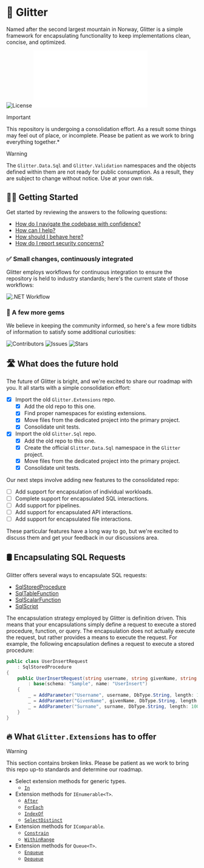 # 🗻 Glitter

Named after the second largest mountain in Norway, Glitter is a simple framework for encapsulating functionality to keep
implementations clean, concise, and optimized.

![License](https://img.shields.io/github/license/tacosontitan/Glitter?logo=github&style=for-the-badge)
![Release Notes](./resources/RELEASE_NOTES.md)

> [!IMPORTANT]
> This repository is undergoing a consolidation effort. As a result some things may feel out of place, or incomplete.
> Please be patient as we work to bring everything together.*

> [!WARNING]
> The `Glitter.Data.Sql` and `Glitter.Validation` namespaces and the objects defined within them are not ready for public consumption.
> As a result, they are subject to change without notice. Use at your own risk.

## 💁‍♀️ Getting Started

Get started by reviewing the answers to the following questions:

- [How do I navigate the codebase with confidence?](http://glitter.tacosontitan.com)
- [How can I help?](./CONTRIBUTING.md)
- [How should I behave here?](./CODE_OF_CONDUCT.md)
- [How do I report security concerns?](./SECURITY.md)

### ✅ Small changes, continuously integrated

Glitter employs workflows for continuous integration to ensure the repository is held to industry standards; here's the
current state of those workflows:

![.NET Workflow](https://img.shields.io/github/actions/workflow/status/tacosontitan/Glitter/dotnet.yml?label=Build%20and%20Test&logo=dotnet&style=for-the-badge)

### 💎 A few more gems

We believe in keeping the community informed, so here's a few more tidbits of information to satisfy some additional
curiosities:

![Contributors](https://img.shields.io/github/contributors/tacosontitan/Glitter?logo=github&style=for-the-badge)
![Issues](https://img.shields.io/github/issues/tacosontitan/Glitter?logo=github&style=for-the-badge)
![Stars](https://img.shields.io/github/stars/tacosontitan/Glitter?logo=github&style=for-the-badge)

## 🛣️ What does the future hold

The future of Glitter is bright, and we're excited to share our roadmap with you. It all starts with a simple
consolidation effort:

- [x] Import the old `Glitter.Extensions` repo.
    - [x] Add the old repo to this one.
    - [x] Find proper namespaces for existing extensions.
    - [x] Move files from the dedicated project into the primary project.
    - [x] Consolidate unit tests.
- [x] Import the old `Glitter.Sql` repo.
    - [x] Add the old repo to this one.
    - [x] Create the official `Glitter.Data.Sql` namespace in the `Glitter` project.
    - [x] Move files from the dedicated project into the primary project.
    - [x] Consolidate unit tests.

Our next steps involve adding new features to the consolidated repo:

- [ ] Add support for encapsulation of individual workloads.
- [ ] Complete support for encapsulated SQL interactions.
- [ ] Add support for pipelines.
- [ ] Add support for encapsulated API interactions.
- [ ] Add support for encapsulated file interactions.

These particular features have a long way to go, but we're excited to discuss them and get your feedback in our
discussions area.

## 🛢️ Encapsulating SQL Requests

Glitter offers several ways to encapsulate SQL requests:

- [SqlStoredProcedure](./src/Glitter.Sql/Encapsulation/SqlStoredProcedure.cs)
- [SqlTableFunction](./src/Glitter.Sql/Encapsulation/SqlTableFunction.cs)
- [SqlScalarFunction](./src/Glitter.Sql/Encapsulation/SqlScalarFunction.cs)
- [SqlScript](./src/Glitter.Sql/Encapsulation/SqlScript.cs)

The encapsulation strategy employed by Glitter is definition driven. This means that your encapsulations simply define a
request to execute a stored procedure, function, or query. The encapsulation does not actually execute the request, but
rather provides a means to execute the request. For example, the following encapsulation defines a request to execute a
stored procedure:

```csharp
public class UserInsertRequest
    : SqlStoredProcedure
{
    public UserInsertRequest(string username, string givenName, string surname)
        : base(schema: "Sample", name: "UserInsert")
    {
        _ = AddParameter("Username", username, DbType.String, length: 100);
        _ = AddParameter("GivenName", givenName, DbType.String, length: 100);
        _ = AddParameter("Surname", surname, DbType.String, length: 100);
    }
}
```

## 🔥 What `Glitter.Extensions` has to offer

> [!WARNING]
> This section contains broken links. Please be patient as we work to bring this repo up-to standards and determine our
> roadmap.

- Select extension methods for generic types.
    - [`In`](https://github.com/tacosontitan/Glitter.Extensions/wiki/Glitter.Extensions.Generics#in)
- Extension methods for `IEnumerable<T>`.
    - [`After`](https://github.com/tacosontitan/Glitter.Extensions/wiki/Glitter.Extensions.Collections#after)
    - [`ForEach`](https://github.com/tacosontitan/Glitter.Extensions/wiki/Glitter.Extensions.Collections#foreach)
    - [`IndexOf`](https://github.com/tacosontitan/Glitter.Extensions/wiki/Glitter.Extensions.Collections#indexof)
    - [`SelectDistinct`](https://github.com/tacosontitan/Glitter.Extensions/wiki/Glitter.Extensions.Collections#selectdistinct)
- Extension methods for `IComparable`.
    - [`Constrain`](https://github.com/tacosontitan/Glitter.Extensions/wiki/Glitter.Extensions#constrain)
    - [`WithinRange`](https://github.com/tacosontitan/Glitter.Extensions/wiki/Glitter.Extensions#withinrange)
- Extension methods for `Queue<T>`.
    - [`Enqueue`](https://github.com/tacosontitan/Glitter.Extensions/wiki/Glitter.Extensions.Collections#enqueue)
    - [`Dequeue`](https://github.com/tacosontitan/Glitter.Extensions/wiki/Glitter.Extensions.Collections#dequeue)
